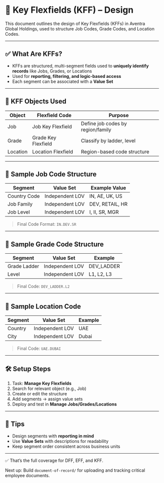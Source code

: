 # 🔢 Key Flexfields (KFF) – Design

This document outlines the design of Key Flexfields (KFFs) in Aventra Global Holdings, used to structure Job Codes, Grade Codes, and Location Codes.

---

## ✅ What Are KFFs?

- KFFs are structured, multi-segment fields used to **uniquely identify records** like Jobs, Grades, or Locations
- Used for **reporting, filtering, and logic-based access**
- Each segment can be associated with a **Value Set**

---

## 🔧 KFF Objects Used

| Object   | Flexfield Code       | Purpose                      |
|----------|----------------------|-------------------------------|
| Job      | Job Key Flexfield    | Define job codes by region/family |
| Grade    | Grade Key Flexfield  | Classify by ladder, level     |
| Location | Location Flexfield   | Region-based code structure   |

---

## 🧩 Sample Job Code Structure

| Segment         | Value Set             | Example Value     |
|------------------|------------------------|--------------------|
| Country Code     | Independent LOV        | IN, AE, UK, US     |
| Job Family       | Independent LOV        | DEV, RETAIL, HR    |
| Job Level        | Independent LOV        | I, II, SR, MGR     |

> Final Code Format: `IN.DEV.SR`

---

## 🧩 Sample Grade Code Structure

| Segment     | Value Set        | Example     |
|--------------|------------------|--------------|
| Grade Ladder | Independent LOV  | DEV_LADDER   |
| Level        | Independent LOV  | L1, L2, L3   |

> Final Code: `DEV_LADDER.L2`

---

## 🧩 Sample Location Code

| Segment     | Value Set        | Example     |
|--------------|------------------|--------------|
| Country      | Independent LOV  | UAE          |
| City         | Independent LOV  | Dubai        |

> Final Code: `UAE.DUBAI`

---

## 🛠️ Setup Steps

1. Task: **Manage Key Flexfields**
2. Search for relevant object (e.g., Job)
3. Create or edit the structure
4. Add segments → assign value sets
5. Deploy and test in **Manage Jobs/Grades/Locations**

---

## 🧠 Tips

- Design segments with **reporting in mind**
- Use **Value Sets** with descriptions for readability
- Keep segment order consistent across business units

---

✅ That’s the full coverage for DFF, EFF, and KFF.

Next up: Build `document-of-record/` for uploading and tracking critical employee documents.
